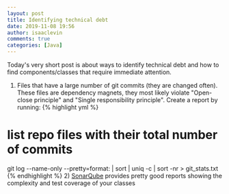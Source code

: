 ```yaml
---
layout: post
title: Identifying technical debt
date: 2019-11-08 19:56
author: isaaclevin
comments: true
categories: [Java]
---
```

Today's very short post is about ways to identify technical debt and how to find components/classes that require immediate attention.

1) Files that have a large number of git commits (they are changed often). These files are dependency magnets, they most likely violate "Open-close principle" and "Single responsibility principle". Create a report by running:
{% highlight yml %}
# list repo files with their total number of commits
git log --name-only --pretty=format: | sort | uniq -c | sort -nr > git_stats.txt
{% endhighlight %}
2) <a href="https://www.sonarqube.org/">SonarQube</a> provides pretty good reports showing the complexity and test coverage of your classes


